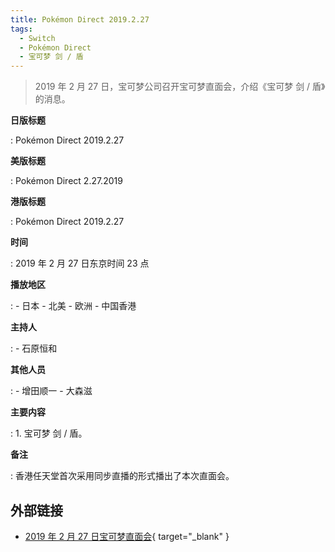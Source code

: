 ```yaml
---
title: Pokémon Direct 2019.2.27
tags:
  - Switch
  - Pokémon Direct
  - 宝可梦 剑 / 盾
---
```


> 2019 年 2 月 27 日，宝可梦公司召开宝可梦直面会，介绍《宝可梦 剑 / 盾》的消息。

**日版标题**

:   Pokémon Direct 2019.2.27

**美版标题**

:   Pokémon Direct 2.27.2019

**港版标题**

:   Pokémon Direct 2019.2.27

**时间**

:   2019 年 2 月 27 日东京时间 23 点

**播放地区**

:   - 日本
    - 北美
    - 欧洲
    - 中国香港

**主持人**

:   - 石原恒和

**其他人员**

:   - 增田顺一
    - 大森滋

**主要内容**

:   1. 宝可梦 剑 / 盾。

**备注**

:   香港任天堂首次采用同步直播的形式播出了本次直面会。

## 外部链接

- [2019 年 2 月 27 日宝可梦直面会](https://www.bilibili.com/video/BV1gE411e7eZ/){ target="_blank" }
